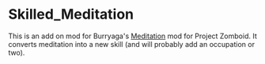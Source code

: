 # Skilled_Meditation
This is an add on mod for Burryaga's [Meditation](https://steamcommunity.com/sharedfiles/filedetails/?id=2891623922) mod for Project Zomboid. It converts meditation into a new skill (and will probably add an occupation or two). 
